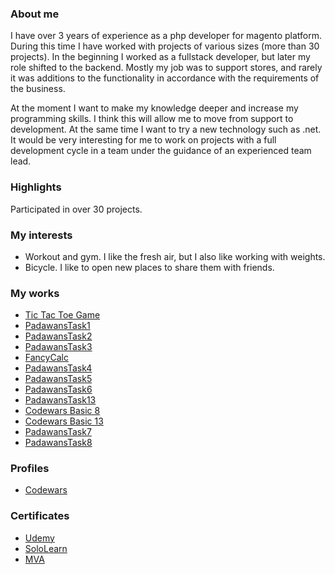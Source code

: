 ### About me

I have over 3 years of experience as a php developer for magento platform. During this time I have worked with projects of various sizes (more than 30 projects). In the beginning I worked as a fullstack developer, but later my role shifted to the backend. Mostly my job was to support stores, and rarely it was additions to the functionality in accordance with the requirements of the business.

At the moment I want to make my knowledge deeper and increase my programming skills. I think this will allow me to move from support to development. At the same time I want to try a new technology such as .net. It would be very interesting for me to work on projects with a full development cycle in a team under the guidance of an experienced team lead.

### Highlights

Participated in over 30 projects.

### My interests

- Workout and gym. I like the fresh air, but I also like working with weights.
- Bicycle. I like to open new places to share them with friends.

### My works
- [Tic Tac Toe Game](https://github.com/alex-zakharov113/TicTacToe.git)
- [PadawansTask1](https://github.com/alex-zakharov113/PadawansTask1.git)
- [PadawansTask2](https://github.com/alex-zakharov113/PadawansTask2.git)
- [PadawansTask3](https://github.com/alex-zakharov113/PadawansTask3.git)
- [FancyCalc](https://github.com/alex-zakharov113/FancyCalc.git)
- [PadawansTask4](https://github.com/alex-zakharov113/PadawansTask4.git)
- [PadawansTask5](https://github.com/alex-zakharov113/PadawansTask5.git)
- [PadawansTask6](https://github.com/alex-zakharov113/PadawansTask6.git)
- [PadawansTask13](https://github.com/alex-zakharov113/PadawansTask13.git)
- [Codewars Basic 8](https://github.com/alex-zakharov113/CWBasic08.git)
- [Codewars Basic 13](https://github.com/alex-zakharov113/CWBasic13.git)
- [PadawansTask7](https://github.com/alex-zakharov113/PadawansTask7.git)
- [PadawansTask8](https://github.com/alex-zakharov113/PadawansTask8.git)

### Profiles
- [Codewars](https://www.codewars.com/users/alex-zakharov)

### Certificates
- [Udemy](https://www.udemy.com/certificate/UC-B18WJLAI/)
- [SoloLearn](https://alex-zakharov113.github.io/SoloLearnCertificate.pdf)
- [MVA](https://alex-zakharov113.github.io/MvaCertificate.pdf)
